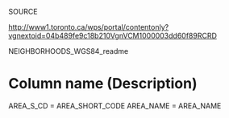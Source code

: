 SOURCE

http://www1.toronto.ca/wps/portal/contentonly?vgnextoid=04b489fe9c18b210VgnVCM1000003dd60f89RCRD

NEIGHBORHOODS_WGS84_readme
 

Column name  (Description)
======================================
AREA_S_CD = AREA_SHORT_CODE
AREA_NAME = AREA_NAME
